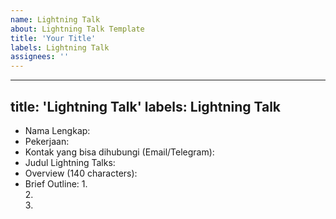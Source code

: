 ```yaml
---
name: Lightning Talk
about: Lightning Talk Template
title: 'Your Title'
labels: Lightning Talk
assignees: ''
---
```


---
title: 'Lightning Talk'
labels: Lightning Talk
---

*   Nama Lengkap: 
*   Pekerjaan:  
*   Kontak yang bisa dihubungi (Email/Telegram): 
*   Judul Lightning Talks: 
*   Overview (140 characters): 
*   Brief Outline: 
    1.  
    2.  
    3.  
